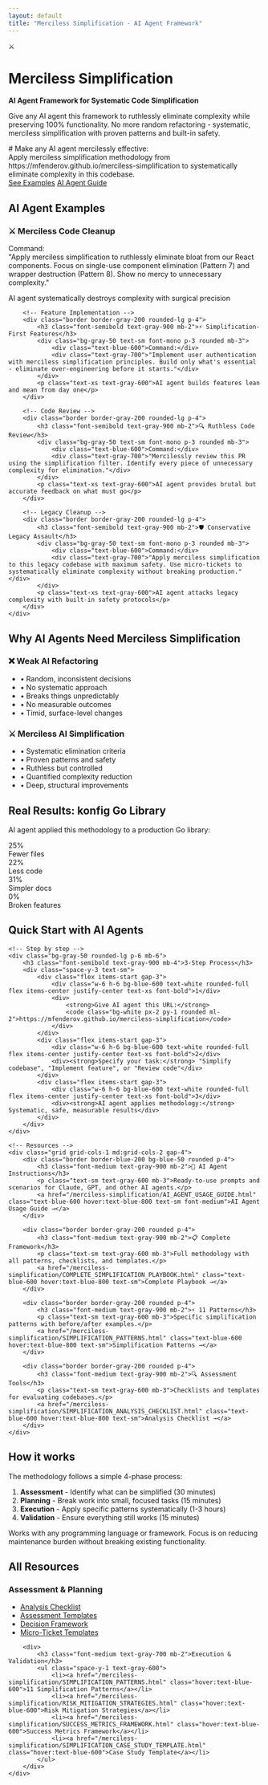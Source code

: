 ```yaml
---
layout: default
title: "Merciless Simplification - AI Agent Framework"
---
```


<!-- Hero Section -->
<div class="bg-red-50 border border-red-200 rounded-lg p-8 mb-8">
    <div class="flex items-start gap-4">
        <div class="text-4xl">⚔️</div>
        <div>
            <h1 class="text-3xl font-bold text-gray-900 mb-4">Merciless Simplification</h1>
            <p class="text-lg font-gray-700 mb-2"><strong>AI Agent Framework for Systematic Code Simplification</strong></p>
            <p class="text-gray-700 mb-6">Give any AI agent this framework to ruthlessly eliminate complexity while preserving 100% functionality. No more random refactoring - systematic, merciless simplification with proven patterns and built-in safety.</p>
            <div class="bg-gray-800 text-green-400 text-sm font-mono p-3 rounded mb-4">
                <div class="text-gray-400 mb-1"># Make any AI agent mercilessly effective:</div>
                <div>Apply merciless simplification methodology from https://mfenderov.github.io/merciless-simplification to systematically eliminate complexity in this codebase.</div>
            </div>
            <div class="flex flex-col sm:flex-row gap-3 text-sm">
                <a href="#ai-agent-examples" class="bg-red-600 text-white px-4 py-2 rounded hover:bg-red-700">See Examples</a>
                <a href="/merciless-simplification/AI_AGENT_USAGE_GUIDE.html" class="bg-gray-800 text-white px-4 py-2 rounded hover:bg-gray-700">AI Agent Guide</a>
            </div>
        </div>
    </div>
</div>

<!-- AI Agent Examples -->
<div id="ai-agent-examples" class="mb-8">
    <h2 class="text-xl font-semibold text-gray-900 mb-6">AI Agent Examples</h2>
    <div class="grid grid-cols-1 md:grid-cols-2 gap-6">
        <!-- Code Simplification -->
        <div class="border border-red-200 rounded-lg p-4 bg-red-50">
            <h3 class="font-semibold text-gray-900 mb-2">⚔️ Merciless Code Cleanup</h3>
            <div class="bg-gray-800 text-green-400 text-sm font-mono p-3 rounded mb-3">
                <div class="text-red-400">Command:</div>
                <div class="text-gray-200">"Apply merciless simplification to ruthlessly eliminate bloat from our React components. Focus on single-use component elimination (Pattern 7) and wrapper destruction (Pattern 8). Show no mercy to unnecessary complexity."</div>
            </div>
            <p class="text-xs text-gray-600">AI agent systematically destroys complexity with surgical precision</p>
        </div>

        <!-- Feature Implementation -->
        <div class="border border-gray-200 rounded-lg p-4">
            <h3 class="font-semibold text-gray-900 mb-2">⚡ Simplification-First Features</h3>
            <div class="bg-gray-50 text-sm font-mono p-3 rounded mb-3">
                <div class="text-blue-600">Command:</div>
                <div class="text-gray-700">"Implement user authentication with merciless simplification principles. Build only what's essential - eliminate over-engineering before it starts."</div>
            </div>
            <p class="text-xs text-gray-600">AI agent builds features lean and mean from day one</p>
        </div>

        <!-- Code Review -->
        <div class="border border-gray-200 rounded-lg p-4">
            <h3 class="font-semibold text-gray-900 mb-2">🔍 Ruthless Code Review</h3>
            <div class="bg-gray-50 text-sm font-mono p-3 rounded mb-3">
                <div class="text-blue-600">Command:</div>
                <div class="text-gray-700">"Mercilessly review this PR using the simplification filter. Identify every piece of unnecessary complexity for elimination."</div>
            </div>
            <p class="text-xs text-gray-600">AI agent provides brutal but accurate feedback on what must go</p>
        </div>

        <!-- Legacy Cleanup -->
        <div class="border border-gray-200 rounded-lg p-4">
            <h3 class="font-semibold text-gray-900 mb-2">🛡️ Conservative Legacy Assault</h3>
            <div class="bg-gray-50 text-sm font-mono p-3 rounded mb-3">
                <div class="text-blue-600">Command:</div>
                <div class="text-gray-700">"Apply merciless simplification to this legacy codebase with maximum safety. Use micro-tickets to systematically eliminate complexity without breaking production."</div>
            </div>
            <p class="text-xs text-gray-600">AI agent attacks legacy complexity with built-in safety protocols</p>
        </div>
    </div>
</div>

<!-- Why This Works -->
<div class="bg-gray-100 border border-gray-300 rounded-lg p-6 mb-8">
    <h2 class="text-xl font-semibold mb-4 text-gray-900">Why AI Agents Need Merciless Simplification</h2>
    <div class="grid grid-cols-1 md:grid-cols-2 gap-6 text-sm">
        <div>
            <h3 class="font-medium text-red-700 mb-2">❌ Weak AI Refactoring</h3>
            <ul class="text-gray-700 space-y-1">
                <li>• Random, inconsistent decisions</li>
                <li>• No systematic approach</li>
                <li>• Breaks things unpredictably</li>
                <li>• No measurable outcomes</li>
                <li>• Timid, surface-level changes</li>
            </ul>
        </div>
        <div>
            <h3 class="font-medium text-green-700 mb-2">⚔️ Merciless AI Simplification</h3>
            <ul class="text-gray-700 space-y-1">
                <li>• Systematic elimination criteria</li>
                <li>• Proven patterns and safety</li>
                <li>• Ruthless but controlled</li>
                <li>• Quantified complexity reduction</li>
                <li>• Deep, structural improvements</li>
            </ul>
        </div>
    </div>
</div>

<!-- Case Study Results -->
<div class="bg-white border border-gray-200 rounded-lg p-6 mb-8">
    <h2 class="text-xl font-semibold text-gray-900 mb-4">Real Results: konfig Go Library</h2>
    <p class="text-gray-600 mb-4">AI agent applied this methodology to a production Go library:</p>
    <div class="grid grid-cols-2 md:grid-cols-4 gap-4 text-sm">
        <div class="text-center">
            <div class="text-lg font-semibold text-gray-700">25%</div>
            <div class="text-gray-500">Fewer files</div>
        </div>
        <div class="text-center">
            <div class="text-lg font-semibold text-gray-700">22%</div>
            <div class="text-gray-500">Less code</div>
        </div>
        <div class="text-center">
            <div class="text-lg font-semibold text-gray-700">31%</div>
            <div class="text-gray-500">Simpler docs</div>
        </div>
        <div class="text-center">
            <div class="text-lg font-semibold text-gray-700">0%</div>
            <div class="text-gray-500">Broken features</div>
        </div>
    </div>
</div>

<!-- Quick Start for AI Agents -->
<div id="getting-started" class="mb-8">
    <h2 class="text-xl font-semibold text-gray-900 mb-6">Quick Start with AI Agents</h2>
    
    <!-- Step by step -->
    <div class="bg-gray-50 rounded-lg p-6 mb-6">
        <h3 class="font-semibold text-gray-900 mb-4">3-Step Process</h3>
        <div class="space-y-3 text-sm">
            <div class="flex items-start gap-3">
                <div class="w-6 h-6 bg-blue-600 text-white rounded-full flex items-center justify-center text-xs font-bold">1</div>
                <div>
                    <strong>Give AI agent this URL:</strong> 
                    <code class="bg-white px-2 py-1 rounded ml-2">https://mfenderov.github.io/merciless-simplification</code>
                </div>
            </div>
            <div class="flex items-start gap-3">
                <div class="w-6 h-6 bg-blue-600 text-white rounded-full flex items-center justify-center text-xs font-bold">2</div>
                <div><strong>Specify your task:</strong> "Simplify codebase", "Implement feature", or "Review code"</div>
            </div>
            <div class="flex items-start gap-3">
                <div class="w-6 h-6 bg-blue-600 text-white rounded-full flex items-center justify-center text-xs font-bold">3</div>
                <div><strong>AI agent applies methodology:</strong> Systematic, safe, measurable results</div>
            </div>
        </div>
    </div>
    
    <!-- Resources -->
    <div class="grid grid-cols-1 md:grid-cols-2 gap-4">
        <div class="border border-blue-200 bg-blue-50 rounded p-4">
            <h3 class="font-medium text-gray-900 mb-2">🤖 AI Agent Instructions</h3>
            <p class="text-sm text-gray-600 mb-3">Ready-to-use prompts and scenarios for Claude, GPT, and other AI agents.</p>
            <a href="/merciless-simplification/AI_AGENT_USAGE_GUIDE.html" class="text-blue-600 hover:text-blue-800 text-sm font-medium">AI Agent Usage Guide →</a>
        </div>
        
        <div class="border border-gray-200 rounded p-4">
            <h3 class="font-medium text-gray-900 mb-2">📋 Complete Framework</h3>
            <p class="text-sm text-gray-600 mb-3">Full methodology with all patterns, checklists, and templates.</p>
            <a href="/merciless-simplification/COMPLETE_SIMPLIFICATION_PLAYBOOK.html" class="text-blue-600 hover:text-blue-800 text-sm">Complete Playbook →</a>
        </div>
        
        <div class="border border-gray-200 rounded p-4">
            <h3 class="font-medium text-gray-900 mb-2">⚡ 11 Patterns</h3>
            <p class="text-sm text-gray-600 mb-3">Specific simplification patterns with before/after examples.</p>
            <a href="/merciless-simplification/SIMPLIFICATION_PATTERNS.html" class="text-blue-600 hover:text-blue-800 text-sm">Simplification Patterns →</a>
        </div>
        
        <div class="border border-gray-200 rounded p-4">
            <h3 class="font-medium text-gray-900 mb-2">🔍 Assessment Tools</h3>
            <p class="text-sm text-gray-600 mb-3">Checklists and templates for evaluating codebases.</p>
            <a href="/merciless-simplification/SIMPLIFICATION_ANALYSIS_CHECKLIST.html" class="text-blue-600 hover:text-blue-800 text-sm">Analysis Checklist →</a>
        </div>
    </div>
</div>

<!-- Overview -->
<div class="mb-8">
    <h2 class="text-xl font-semibold text-gray-900 mb-4">How it works</h2>
    <div class="prose prose-gray max-w-none">
        <p>The methodology follows a simple 4-phase process:</p>
        <ol class="text-sm text-gray-600">
            <li><strong>Assessment</strong> - Identify what can be simplified (30 minutes)</li>
            <li><strong>Planning</strong> - Break work into small, focused tasks (15 minutes)</li> 
            <li><strong>Execution</strong> - Apply specific patterns systematically (1-3 hours)</li>
            <li><strong>Validation</strong> - Ensure everything still works (15 minutes)</li>
        </ol>
        <p class="text-sm text-gray-600">Works with any programming language or framework. Focus is on reducing maintenance burden without breaking existing functionality.</p>
    </div>
</div>

<!-- All Resources -->
<div class="border border-gray-200 rounded p-6">
    <h2 class="text-lg font-semibold text-gray-900 mb-4">All Resources</h2>
    <div class="grid grid-cols-1 md:grid-cols-2 gap-6 text-sm">
        <div>
            <h3 class="font-medium text-gray-700 mb-2">Assessment & Planning</h3>
            <ul class="space-y-1 text-gray-600">
                <li><a href="/merciless-simplification/SIMPLIFICATION_ANALYSIS_CHECKLIST.html" class="hover:text-blue-600">Analysis Checklist</a></li>
                <li><a href="/merciless-simplification/PROJECT_ASSESSMENT_TEMPLATES.html" class="hover:text-blue-600">Assessment Templates</a></li>
                <li><a href="/merciless-simplification/SIMPLIFICATION_DECISION_FRAMEWORK.html" class="hover:text-blue-600">Decision Framework</a></li>
                <li><a href="/merciless-simplification/MICRO_TICKET_TEMPLATES.html" class="hover:text-blue-600">Micro-Ticket Templates</a></li>
            </ul>
        </div>
        
        <div>
            <h3 class="font-medium text-gray-700 mb-2">Execution & Validation</h3>
            <ul class="space-y-1 text-gray-600">
                <li><a href="/merciless-simplification/SIMPLIFICATION_PATTERNS.html" class="hover:text-blue-600">11 Simplification Patterns</a></li>
                <li><a href="/merciless-simplification/RISK_MITIGATION_STRATEGIES.html" class="hover:text-blue-600">Risk Mitigation Strategies</a></li>
                <li><a href="/merciless-simplification/SUCCESS_METRICS_FRAMEWORK.html" class="hover:text-blue-600">Success Metrics Framework</a></li>
                <li><a href="/merciless-simplification/SIMPLIFICATION_CASE_STUDY_TEMPLATE.html" class="hover:text-blue-600">Case Study Template</a></li>
            </ul>
        </div>
    </div>
</div>